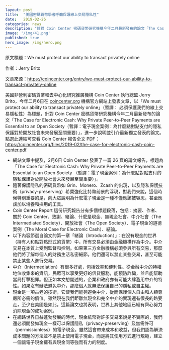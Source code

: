 ```yaml
---
layout: post
title:  "美國密碼貨幣學者呼籲保護線上交易隱私性"
date:   2019-02-26
categories: news
description: "針對 Coin Center 密碼貨幣研究機構今年二月最新發布的論文「The Case for Electronic Cash: Why Private Peer-to-Peer Payments are Essential to an Open Society（暫譯：電子現金案例：為什麼點對點支付的隱私保護對於開放社會未來發展至關重要）」，進一步說明並引介最新獨立發表的論文。"
image: '/img/41.png'
published: true
hero_image: /img/hero.png
---
```

原文標題：We must protect our ability to transact privately online

作者：Jerry Brito

文章來源：https://coincenter.org/entry/we-must-protect-our-ability-to-transact-privately-online

美國非營利密碼貨幣和去中心化研究推廣機構 Coin Center 執行總監 Jerry Brito，今年二月6日在 [coincenter.org](http://coincenter.org/) 機構官方網站上發表文章，以「We must protect our ability to transact privately online」（暫譯： 必須保護我們的線上交易隱私性）為標題，針對 Coin Center 密碼貨幣研究機構今年二月最新發布的論文「The Case for Electronic Cash: Why Private Peer-to-Peer Payments are Essential to an Open Society（暫譯：電子現金案例：為什麼點對點支付的隱私保護對於開放社會未來發展至關重要）」，進一步說明並引介最新獨立發表的論文。點選此連結可查看 Coin Center 報告全文 PDF：https://coincenter.org/files/2019-02/the-case-for-electronic-cash-coin-center.pdf

* 網站文章中提及，2月6日 Coin Center 發表了一篇 26 頁的論文報告，標題為「The Case for Electronic Cash: Why Private Peer-to-Peer Payments are Essential to an Open Society （暫譯：電子現金案例：為什麼點對點支付的隱私保護對於開放社會未來發展至關重要）」。
* 隨著保護隱私的密碼貨幣如 Grin、Monero、Zcash 的出現，以及隱私保護技術（privacy-preserving）希冀強化比特幣前景的浮現，對我們來說，這個時候特別重要的是，向大眾說明為什麼電子現金是一種不僅應該被容忍，甚至應該加以培養和採用的工具。
* Coin Center Report 這份研究報告分有多個標題段落，包括：摘要、作者、關於 Coin Center、致謝、緒論、什麼是現金、無現金社會、中介社會（The Intermediated Society）、開放社會（The Open Society）、電子現金的道德案例（The Moral Case for Electronic Cash）、結論。
* 以下內容節選自論文的第一章「緒論（Introduction）」：在沒有現金的世界（持有人和點對點形式的貨幣）中，所有交易必須由金融機構作為中介。中介交易在本質上受到監督和控制。如果第三方金融機構必須參與所有交易，那麼他們將了解每個人的財務生活私密細節。他們還可以禁止某些交易，甚至可能禁止某些人進行交易。
* 中介（Intermediation）有很多好處，包括效率和便利性。從金融中介的特權地位收集來的資訊，民眾可以享受更好的信貸服務，能預防詐騙，並且能幫助當局打擊犯罪。但正如本文想闡述的，企業和政府亦有可能大肆濫用中介的特性。如果沒有辦法避免中介，那麼個人就無法保護自己的隱私或自主權。
* 現金是一項古老的技術，它使我們能夠避免中介，從而保護個人自由和人類尊嚴所必需的價值。雖然現在我們距離無現金和完全中介的實現還有很長的路要走，至少在美國是如此。這篇論文也將表明，世界上其他地區已經有齊心努力消除現金的成功案例。
* 在網路世界日益蓬勃發展的時代，現金紙幣對許多交易來說是不實際的，我們還必須開發如現金一樣可以保護隱私（privacy-preserving）及無需許可（permissionless）的電子現金。雖然這會帶來成本和收益，但我們認為解決成本問題的方法並不是禁止使用電子現金，而是將其使用方式進行規範，建立一個讓電子現金擁有與現金同等強而有力的制度。 